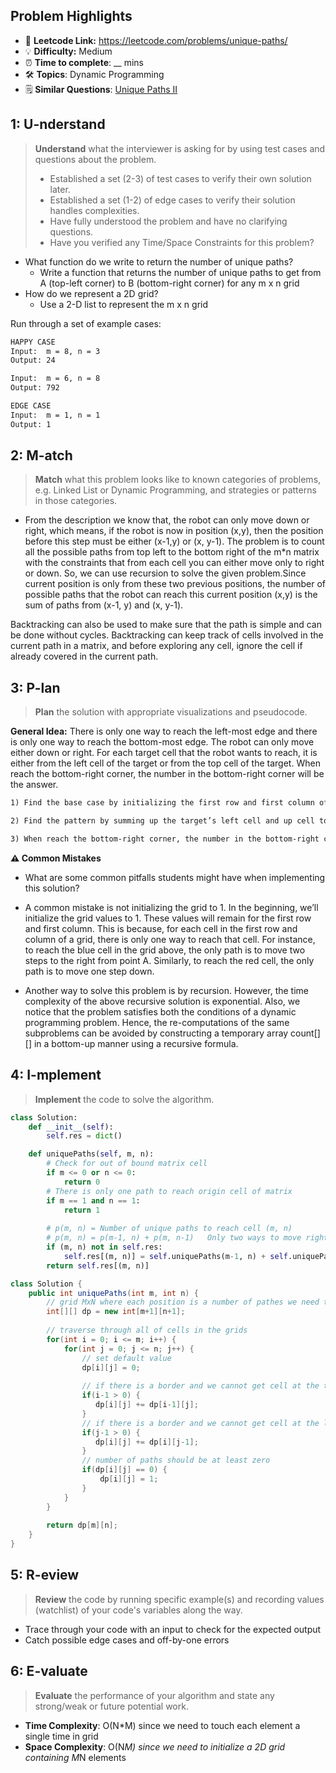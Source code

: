 ## Problem Highlights

* 🔗 **Leetcode Link:** <https://leetcode.com/problems/unique-paths/>
* 💡 **Difficulty:** Medium
* ⏰ **Time to complete**: __ mins
* 🛠️ **Topics**: Dynamic Programming
* 🗒️ **Similar Questions**: [Unique Paths II](https://leetcode.com/problems/unique-paths-ii/)
    
## 1: U-nderstand
 
> **Understand** what the interviewer is asking for by using test cases and questions about the problem.
> 
> - Established a set (2-3) of test cases to verify their own solution later.
> - Established a set (1-2) of edge cases to verify their solution handles complexities.
> - Have fully understood the problem and have no clarifying questions.
> - Have you verified any Time/Space Constraints for this problem?

- What function do we write to return the number of unique paths?
  - Write a function that returns the number of unique paths to get from A (top-left corner) to B (bottom-right corner) for any m x n grid
- How do we represent a 2D grid?
  - Use a 2-D list to represent the m x n grid

Run through a set of example cases:

```markdown
HAPPY CASE
Input:  m = 8, n = 3
Output: 24

Input:  m = 6, n = 8
Output: 792

EDGE CASE
Input:  m = 1, n = 1
Output: 1
```   
    
## 2: M-atch

<!-- See https://docs.google.com/document/d/1hYT1hoOJ6pFIt8A5q-PIZmYP7pB4WqlzyUJgFx9x2mY/edit#heading=h.ya2de4n4zsds for list of algorithms based on question type-->

> **Match** what this problem looks like to known categories of problems, e.g. Linked List or Dynamic Programming, and strategies or patterns in those categories.


* From the description we know that, the robot can only move down or right, which means, if the robot is now in position (x,y), then the position before this step must be either (x-1,y) or (x, y-1). The problem is to count all the possible paths from top left to the bottom right of the m*n matrix with the constraints that from each cell you can either move only to right or down. So, we can use recursion to solve the given problem.Since current position is only from these two previous positions, the number of possible paths that the robot can reach this current position (x,y) is the sum of paths from (x-1, y) and (x, y-1).

Backtracking can also be used to make sure that the path is simple and can be done without cycles. Backtracking can keep track of cells involved in the current path in a matrix, and before exploring any cell, ignore the cell if already covered in the current path.


## 3: P-lan

> **Plan** the solution with appropriate visualizations and pseudocode.

**General Idea:** There is only one way to reach the left-most edge and there is only one way to reach the bottom-most edge. The robot can only move either down or right. For each target cell that the robot wants to reach, it is either from the left cell of the target or from the top cell of the target. When reach the bottom-right corner, the number in the bottom-right corner will be the answer.


```markdown
1) Find the base case by initializing the first row and first column of the 2D list with 1.

2) Find the pattern by summing up the target’s left cell and up cell to get the total path to reach the target cell. 

3) When reach the bottom-right corner, the number in the bottom-right corner will be the answer.
```

**⚠️ Common Mistakes**

* What are some common pitfalls students might have when implementing this solution?

* A common mistake is not initializing the grid to 1. In the beginning, we’ll initialize the grid values to 1. These values will remain for the first row and first column. This is because, for each cell in the first row and column of a grid, there is only one way to reach that cell. For instance, to reach the blue cell in the grid above, the only path is to move two steps to the right from point A. Similarly, to reach the red cell, the only path is to move one step down.

* Another way to solve this problem is by recursion. However, the time complexity of the above recursive solution is exponential. Also, we notice that the problem satisfies both the conditions of a dynamic programming problem. Hence, the re-computations of the same subproblems can be avoided by constructing a temporary array count[][] in a bottom-up manner using a recursive formula.

## 4: I-mplement

> **Implement** the code to solve the algorithm.

```python
class Solution:
    def __init__(self):
        self.res = dict()

    def uniquePaths(self, m, n):
        # Check for out of bound matrix cell
        if m <= 0 or n <= 0:
            return 0
        # There is only one path to reach origin cell of matrix
        if m == 1 and n == 1:
            return 1
        
        # p(m, n) = Number of unique paths to reach cell (m, n) 
        # p(m, n) = p(m-1, n) + p(m, n-1)   Only two ways to move right and down.
        if (m, n) not in self.res:
            self.res[(m, n)] = self.uniquePaths(m-1, n) + self.uniquePaths(m, n-1)
        return self.res[(m, n)]
```
```java
class Solution {
    public int uniquePaths(int m, int n) {
        // grid MxN where each position is a number of pathes we need to reach this position
        int[][] dp = new int[m+1][n+1];
        
        // traverse through all of cells in the grids
        for(int i = 0; i <= m; i++) {
            for(int j = 0; j <= n; j++) {
                // set default value
                dp[i][j] = 0;
                
                // if there is a border and we cannot get cell at the top
                if(i-1 > 0) {
                   dp[i][j] += dp[i-1][j];
                }
                // if there is a border and we cannot get cell at the left
                if(j-1 > 0) {
                   dp[i][j] += dp[i][j-1];
                }
                // number of paths should be at least zero
                if(dp[i][j] == 0) {
                    dp[i][j] = 1;
                }
            }
        }
        
        return dp[m][n];
    }
}
```
    
## 5: R-eview

> **Review** the code by running specific example(s) and recording values (watchlist) of your code's variables along the way.

- Trace through your code with an input to check for the expected output
- Catch possible edge cases and off-by-one errors

## 6: E-valuate

> **Evaluate** the performance of your algorithm and state any strong/weak or future potential work.

* **Time Complexity**: O(N*M) since we need to touch each element a single time in grid
* **Space Complexity**: O(N*M) since we need to initialize a 2D grid containing M*N elements